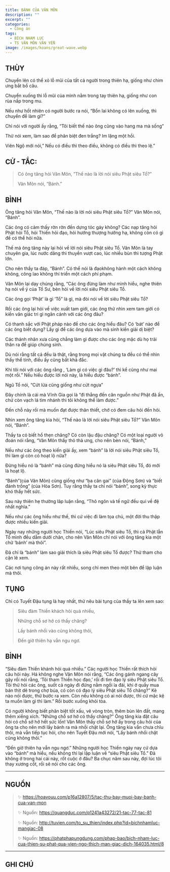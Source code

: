 ```yaml
---
title: BÁNH CỦA VÂN MÔN
description: ""
excerpt: ""
categories:
  - Công án
tags:
  - BÍCH NHAM LỤC
  - TS VÂN MÔN VĂN YỂN
image: /images/koans/great-wave.webp
---
```


## THÙY

Chuyển lên có thể xỏ lỗ mũi của tất cả người trong thiên hạ, giống như chim ưng bắt bồ câu. 

Chuyển xuống thì lỗ mũi của mình nằm trong tay thiên hạ, giống như con rùa nấp trong mu. 

Nếu như hốt nhiên có người bước ra nói, “Bổn lai không có lên xuống, thì chuyển để làm gì?” 

Chỉ nói với người ấy rằng, “Tôi biết thế nào ông cũng vào hang ma mà sống” 

Thử nói xem, làm sao để phân biệt đen trắng? Im lặng một hồi. 

Viên Ngộ mới nói,” Nếu có điều thì theo điều, không có điều thì theo lệ.”

## CỬ - TẮC:

> Có ông tăng hỏi Vân Môn, ”Thế nào là lời nói siêu Phật siêu Tổ?”
>
> Vân Môn nói, “Bánh.”

## BÌNH

Ông tăng hỏi Vân Môn, “Thế nào là lời nói siêu Phật siêu Tổ?” Vân Môn nói, “Bánh”.

Các ông có cảm thấy rờn rờn đến dựng tóc gáy không? Các nạp tăng hỏi Phật hỏi Tổ, hỏi Thiền hỏi đạo, hỏi hướng thượng hướng hạ, không còn có gì đế có thể hỏi nữa.

Thế mà ông tăng này lại hỏi về lời nói siêu Phật siêu Tổ. Vân Môn là tay chuyên gia, lúc nước dâng thì thuyền vượt cao, lúc nhiều bùn thì tượng Phật lớn.

Cho nên thầy ta đáp, “Bánh”. Có thể nói là đạokhông hành một cách không không, công lao không thí triển một cách phí phạm.

Vân Môn lại dạy chúng rằng, “Các ông đừng làm như mình hiểu, nghe thiên hạ nói về ý của Tổ Sư, bèn hỏi về lời nói siêu Phật siêu Tổ.

Các ông gọi ‘Phật’ là gì ‘Tổ” là gì, mà đòi nói về lời siêu Phật siêu Tổ?

Rồi các ông lại hỏi về việc xuất tam giới, các ông thử nhìn xem tam giới có kiến văn giác tri gì ngăn cánh với các ông đâu?

Có thanh sắc với Phật pháp nào đề cho các ông hiểu đâu? Có ‘bát’ nào để các ông biết dụng? Lấy gì để các ông dựa vào mà sinh kiến giải dị biệt?

Các thánh nhân xưa cũng chẳng làm gì được cho các ông mặc dù họ trải thân ra để giúp chúng sinh.

Dù nói rằng tất cả đều là thật, rằng trong mọi vật chúng ta đều có thể nhìn thấy thể tính, điều ấy cũng bất khả đắc.

Khi tôi nói với các ông rằng , ‘Làm gì có việc gì đâu?’ thì kể cũng như mai một rồi.” Nếu hiểu được lời nói này, là hiểu được “bánh”.

Ngũ Tổ nói, “Cứt lừa cũng giống như cứt ngựa”

Đây chính là cái mà Vĩnh Gia gọi là “đi thẳng đến căn nguồn như Phật đã ấn, chứ còn vạch lá tìm nhánh thì tôi không thể làm được.”

Đến chỗ này rồi mà muốn đạt được thân thiết, chớ có đem câu hỏi đến hỏi.

Nhìn xem ông tăng kia hỏi, “Thế nào là lời nói siêu Phật siêu Tổ?” Vân Môn nói, “Bánh”.

Thầy ta có biết hổ thẹn chăng? Có còn lậu đậu chăng? Có một loại người võ đoán nói rằng, “Vân Môn thấy thỏ thả ưng, cho nên bèn nói, “Bánh,”

Nếu như các ông theo kiến giải ấy, xem “bánh” là lời nói siêu Phật siêu Tổ, thì làm gì còn có hoạt lộ nữa?

Đừng hiểu nó là “bánh” mà cũng đừng hiểu nó là siêu Phật siêu Tổ, đó mới là hoạt lộ.

“Bánh”(của Vân Môn) cũng giống như “ba cân gai” (của Động Sơn) và “biết đánh trống” (của Hòa Sơn). Tuy rằng thầy ta chỉ nói “bánh”, song kỳ thực khó thấy hết sức.

Sau này thiên hẹ thường lâp luận rằng, “Thô ngôn và tế ngữ đều qui về đệ nhất nghĩa.”

Nếu như các ông hiểu như thế, thì cứ việc đi làm tọa chủ, một đời thu thập được nhiều kiến giải.

Ngày nay những người học Thiền nói, “Lúc siêu Phật siêu Tổ, thì cả Phật lẫn Tổ mình đều dẫm dưới chân, cho nên Vân Môn chỉ nói với ông tăng kia một chữ ‘bánh’ mà thôi”.

Đã chỉ là “bánh” làm sao giải thích là siêu Phật siêu Tổ được? Thử tham cho cặn lẽ xem.

Các nơi tụng công án này rất nhiều, song chỉ men theo một bên để lập luận mà thôi.

## TỤNG

Chỉ có Tuyết Đậu tụng là hay nhất, thử nêu bài tụng của thầy ta lên xem sao:

> Siêu đàm Thiền khách hỏi quá nhiều,
>
> Những chỗ sơ hở có thấy chăng?
>
> Lấy bánh nhồi vào cũng không thôi,
>
> Đến giờ thiên hạ vẫn ngu ngơ.

## BÌNH

“Siêu đàm Thiền khánh hỏi quá nhiều.” Các người học Thiền rất thích hỏi câu hỏi này. Há không nghe Vân Môn nói rằng, “Các ông gánh ngang cây gậy rồi nói rằng, ‘Tôi tham Thiền học đạo,’ rồi đi tìm đạo lý siêu Phật siêu Tổ. Tôi thử hỏi các ông, suốt cả ngày đi đứng nằm ngồi ỉa đái, khi ở quầy mua bán thịt dê trong chợ búa, có còn có đạo lý siêu Phật siêu Tổ chăng?” Kẻ nào nói được, thử bước ra xem. Còn nếu không có ai nói được, thì cứ mặc kệ ta muốn làm gì thì làm.” Rồi bước xuống khỏi tòa.

Có người không biết phân biệt tốt xấu, vẽ vòng tròn, thêm bùn lên đất, mang thêm xiềng xích. ”Những chỗ sơ hở có thấy chăng?” Ông tăng kia đặt câu hỏi có chỗ sở hở hết sức lốn! Vân Môn thấy chỗ sơ hở ấy trong câu hỏi của ông ta cho nên mới lấy bánh ra mà nhồi chặt lại. Ông tăng kia vẫn chưa chĩu thôi, mà vẫn tiếp tục hỏi, cho nên Tuyết Đậu mới nói, “Lấy bánh nhồi chặt cũng không thôi.”

“Đến giờ thiên hạ vẫn ngu ngơ.” Những người học Thiền ngày nay cứ dựa vào “bánh” mà hiểu, nếu không thì lại lập luận về “siêu Phật siêu Tổ.” Đã không ở trong hai cái này, rốt cuộc ở đâu? Ba chục năm sau này, đợi lúc tôi thay xương cốt, rồi sẽ nói cho các ông.

<hr class="blog-rule" />

## NGUỒN

> ✨ https://hoavouu.com/p16a12807/5/tac-thu-bay-muoi-bay-banh-cua-van-mon
>
> ✨ Nguồn: https://quangduc.com/p1241a43272/21-tac-77-tac-81
>
> ✨ Nguồn: http://tuvien.com/to_su_thien/index.php?id=bichnhamluc-mangiac-08
>
> ✨ Nguồn: https://phatphapungdung.com/phap-bao/bich-nham-luc-cua-thien-su-phat-qua-vien-ngo-thich-man-giac-dich-164035.html/8

<hr class="blog-rule" />

## GHI CHÚ

[^1]: ⭐️ <a href="/masters/Yunmen-Wenyan" target="_blank">🔗 TS VÂN MÔN VĂN YỂN</a>
